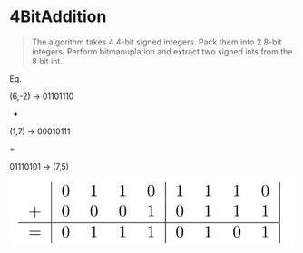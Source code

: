 # 4BitAddition

> The algorithm takes 4 4-bit signed integers. Pack them into 2 8-bit integers. Perform bitmanuplation and extract two signed ints from the 8 bit int.

Eg.

(6,-2) -> 01101110

+

(1,7)  -> 00010111

=

01110101 -> (7,5)

![](image1.png)
 
